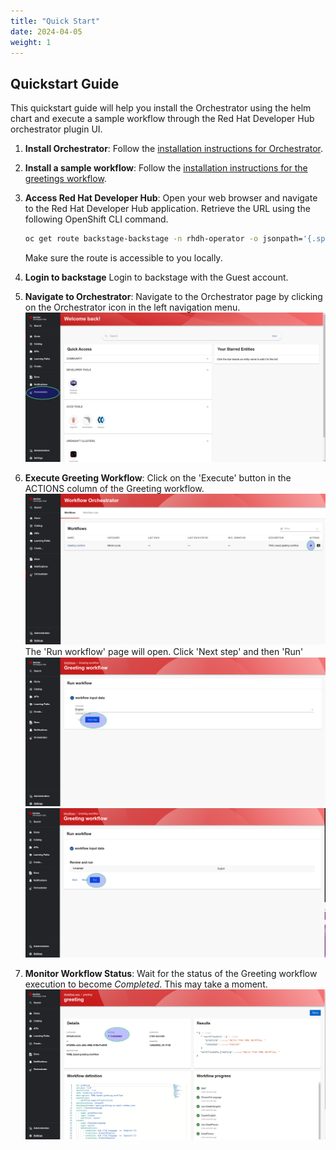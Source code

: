 ```yaml
---
title: "Quick Start"
date: 2024-04-05
weight: 1
---
```


## Quickstart Guide

This quickstart guide will help you install the Orchestrator using the helm chart and execute a sample workflow through the Red Hat Developer Hub orchestrator plugin UI.

1. **Install Orchestrator**:
   Follow the [installation instructions for Orchestrator](/docs/installation/).

2. **Install a sample workflow**:
   Follow the [installation instructions for the greetings workflow](https://github.com/parodos-dev/serverless-workflows-config/blob/gh-pages/docs/greeting/README.md).

3. **Access Red Hat Developer Hub**:
   Open your web browser and navigate to the Red Hat Developer Hub application. Retrieve the URL using the following OpenShift CLI command.

   ```bash
   oc get route backstage-backstage -n rhdh-operator -o jsonpath='{.spec.host}'
   ```

   Make sure the route is accessible to you locally.

4. **Login to backstage**
   Login to backstage with the Guest account.

5. **Navigate to Orchestrator**:
   Navigate to the Orchestrator page by clicking on the Orchestrator icon in the left navigation menu.
   ![orchestratorIcon](./orchestratorIcon.png)

6. **Execute Greeting Workflow**:
   Click on the 'Execute' button in the ACTIONS column of the Greeting workflow.
   ![workflowsPage](./workflowsPage.png)
   The 'Run workflow' page will open. Click 'Next step' and then 'Run'
   ![executePageNext](./executePageNext.png)
   ![executePageRun](./executePageRun.png)
7. **Monitor Workflow Status**:
   Wait for the status of the Greeting workflow execution to become _Completed_. This may take a moment.
   ![workflowCompleted](./workflowCompleted.png)
